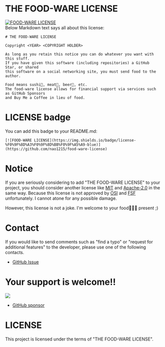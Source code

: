 # THE FOOD-WARE LICENSE
[![FOOD-WARE LICENSE](https://img.shields.io/badge/license-%F0%9F%8D%A3%F0%9F%8D%BB%F0%9F%A5%A9-blue)](https://github.com/nao1215/food-ware-license)  
Below Markdown text says all about this license:
```
# THE FOOD-WARE LICENSE

Copyright <YEAR> <COPYRIGHT HOLDER>

As long as you retain this notice you can do whatever you want with this stuff.
If you have given this software (including repositories) a GitHub Star, or shared
this software on a social networking site, you must send food to the author.

Food means sushi🍣, meat🥩, beer🍻, etc.
The food-ware license allows for financial support via services such as GitHub Sponsors
and Buy Me a Coffee in lieu of food.
```

# LICENSE badge
You can add this badge to your README.md:
```
[![FOOD-WARE LICENSE](https://img.shields.io/badge/license-%F0%9F%8D%A3%F0%9F%8D%BB%F0%9F%A5%A9-blue)](https://github.com/nao1215/food-ware-license)
```

# Notice
If you are seriously considering to add "THE FOOD-WARE LICENSE" to your project, you should consider another license like [MIT](https://opensource.org/licenses/MIT) and [Apache-2.0](https://opensource.org/licenses/Apache-2.0) in the same way. Because this license is not approved by [OSI](https://opensource.org/) and [FSF](https://www.fsf.org/) unfortunately. I cannot atone for any possible damage.

However, this license is not a joke. I'm welcome to your food🍣🍻🥩 present ;)

# Contact 
If you would like to send comments such as "find a typo" or "request for additional features" to the developer, please use one of the following contacts.
- [GitHub Issue](https://github.com/nao1215/food-ware-license/issues)

# Your support is welcome!!
<a href="https://www.buymeacoffee.com/nao1215"><img src="https://img.buymeacoffee.com/button-api/?text=Buy me a coffee&emoji=&slug=nao1215&button_colour=FFDD00&font_colour=000000&font_family=Cookie&outline_colour=000000&coffee_colour=ffffff" /></a>

- [GitHub sponsor](https://github.com/sponsors/nao1215)

# LICENSE
This project is licensed under the terms of "THE FOOD-WARE LICENSE".
